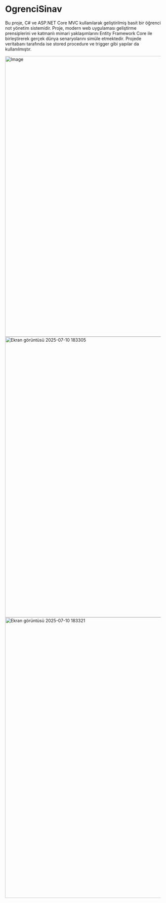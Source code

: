 # OgrenciSinav

Bu proje, C# ve ASP.NET Core MVC kullanılarak geliştirilmiş basit bir öğrenci not yönetim sistemidir. Proje, modern web uygulaması geliştirme prensiplerini ve katmanlı mimari yaklaşımlarını Entity Framework Core ile birleştirerek gerçek dünya senaryolarını simüle etmektedir. Projede veritabanı tarafında ise stored procedure ve trigger gibi yapılar da kullanılmıştır. 

<img width="1901" height="908" alt="Image" src="https://github.com/user-attachments/assets/c132d1a3-bc88-47d1-ad66-037798ae7729" />

<img width="1901" height="908" alt="Ekran görüntüsü 2025-07-10 183305" src="https://github.com/user-attachments/assets/4cdf991a-d6b3-4ed9-b3c1-c340c33c5d0b" />

<img width="1901" height="908" alt="Ekran görüntüsü 2025-07-10 183321" src="https://github.com/user-attachments/assets/21cc07cd-e45c-4b0b-938a-81b377d7e45b" />
